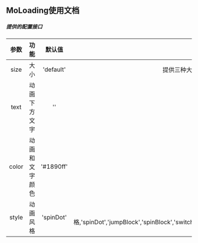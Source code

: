## MoLoading使用文档


##### 提供的配置接口

参数|功能|默认值|其他
:-----:|:-----:|:-----:|:-----:
size|大小|'default'|提供三种大小，'small','default','large'
text|动画下方文字|''|默认不显示
color|动画和文字颜色|'#1890ff'|无
style|动画风格|'spinDot'|提供多种风格,'spinDot','jumpBlock','spinBlock','switchDot','slipBlock','slipDot','blinkDot','spreadDot','roundDot',
